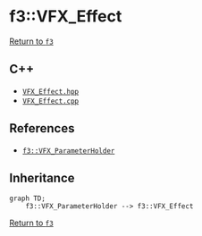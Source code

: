 # f3::VFX_Effect

[Return to `f3`](/docs/f3.md)

## C++

- [`VFX_Effect.hpp`](/c++/include/VFX_Effect.hpp)
- [`VFX_Effect.cpp`](/c++/source/VFX_Effect.cpp)

## References

- [`f3::VFX_ParameterHolder`](/docs/f3/VFX_ParameterHolder.md)

## Inheritance

```mermaid
graph TD;
    f3::VFX_ParameterHolder --> f3::VFX_Effect
```

[Return to `f3`](/docs/f3.md)